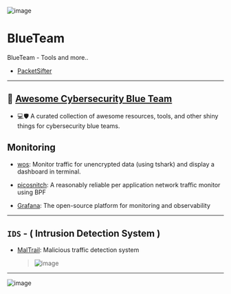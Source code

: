 ![image](https://user-images.githubusercontent.com/51442719/172269206-c05614da-384b-4c69-8782-f9cf9a9b090b.png)

# BlueTeam
BlueTeam - Tools and more..

- [PacketSifter](https://github.com/packetsifter/packetsifterTool)

---

## 🤩 [Awesome Cybersecurity Blue Team](https://github.com/fabacab/awesome-cybersecurity-blueteam)
- 💻🛡️ A curated collection of awesome resources, tools, and other shiny things for cybersecurity blue teams.



## Monitoring

- [wos](https://github.com/miguelmota/wos): Monitor traffic for unencrypted data (using tshark) and display a dashboard in terminal.

- [picosnitch](https://github.com/elesiuta/picosnitch): A reasonably reliable per application network traffic monitor using BPF

- [Grafana](https://github.com/grafana/grafana): The open-source platform for monitoring and observability

---

## `IDS` - ( Intrusion Detection System )

- [MalTrail](https://github.com/stamparm/maltrail): Malicious traffic detection system
  > ![image](https://user-images.githubusercontent.com/51442719/178062277-e3d96e6c-aecd-4eff-9ef2-f86a76370c4a.png)

---

![image](https://user-images.githubusercontent.com/51442719/172269105-66fb4527-9c1a-463e-a920-7caa0f930021.png)

